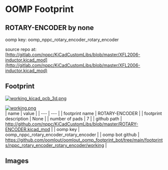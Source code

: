 # OOMP Footprint  
## ROTARY-ENCODER  by none  
  
oomp key: oomp_nppc_rotary_encoder_rotary_encoder  
  
source repo at: [http://gitlab.com/nppc/KiCadCustomLibs/blob/master/XFL2006-inductor.kicad_mod](http://gitlab.com/nppc/KiCadCustomLibs/blob/master/XFL2006-inductor.kicad_mod)  
## Footprint  
  
[![working_kicad_pcb_3d.png](working_kicad_pcb_3d_600.png)](working_kicad_pcb_3d.png)  
  
[![working.png](working_600.png)](working.png)  
| name | value | 
| --- | --- | 
| footprint name | ROTARY-ENCODER | 
| footprint description | None | 
| number of pads | 7 | 
| github path | http://github.com/nppc/KiCadCustomLibs/blob/master/ROTARY-ENCODER.kicad_mod | 
| oomp key | oomp_nppc_rotary_encoder_rotary_encoder | 
| oomp bot github | https://github.com/oomlout/oomlout_oomp_footprint_bot/tree/main/footprints/nppc_rotary_encoder_rotary_encoder/working | 
## Images  
